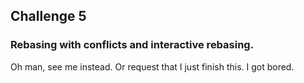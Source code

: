 ## Challenge 5
### Rebasing with conflicts and interactive rebasing.

Oh man, see me instead. Or request that I just finish this. I got bored.
